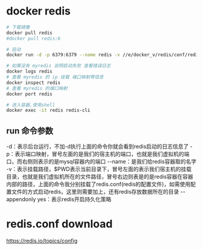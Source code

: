 # docker redis

```bash
# 下载镜像
docker pull redis
#docker pull redis:6

# 启动
docker run -d -p 6379:6379 --name redis -v //e/docker_v/redis/conf/redis.conf:/etc/redis/redis.conf -v //e/docker_v/redis/data:/data redis redis-server /etc/redis/redis.conf --appendonly yes

# 如果没有 myredis 说明启动失败 查看错误日志
docker logs redis
# 查看 myredis 的 ip 挂载 端口映射等信息
docker inspect redis
# 查看 myredis 的端口映射
docker port redis

# 进入容器,使用shell
docker exec -it redis redis-cli

```
## run 命令参数
-d：表示后台运行，不加-d执行上面的命令你就会看到redis启动的日志信息了
-p：表示端口映射，冒号左面的是我们的宿主机的端口，也就是我们虚拟机的端口，而右侧则表示的是mysql容器内的端口
--name：是我们给redis容器取的名字
-v：表示挂载路径，$PWD表示当前目录下，冒号左面的表示我们宿主机的挂载目录，也就是我们虚拟机所在的文件路径，冒号右边则表是的是redis容器在容器内部的路径，上面的命令我分别挂载了redis.conf(redis的配置文件)，如需使用配置文件的方式启动redis，这里则需要加上，还有redis存放数据所在的目录
--appendonly yes：表示redis开启持久化策略


# redis.conf download
https://redis.io/topics/config

